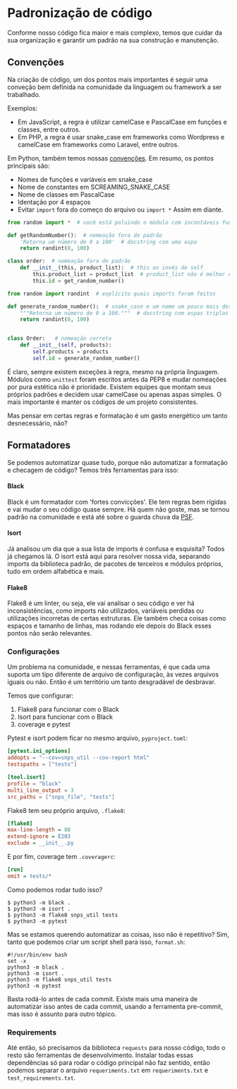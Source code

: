 # Padronização de código

Conforme nosso código fica maior e mais complexo, temos que cuidar da sua organização e garantir um padrão na sua construção e manutenção.

## Convenções
Na criação de código, um dos pontos mais importantes é seguir uma conveção bem definida na comunidade da linguagem ou framework a ser trabalhado.

Exemplos:
- Em JavaScript, a regra é utilizar camelCase e PascalCase em funções e classes, entre outros.
- Em PHP, a regra é usar snake_case em frameworks como Wordpress e camelCase em frameworks como Laravel, entre outros.

Em Python, também temos nossas [convenções](https://pep8.org/). Em resumo, os pontos principais são:
- Nomes de funções e variáveis em snake_case
- Nome de constantes em SCREAMING_SNAKE_CASE
- Nome de classes em PascalCase
- Identação por 4 espaços
- Evitar `import` fora do começo do arquivo ou `import *`
Assim em diante.

```python
from random import *  # você está poluindo o módulo com incontáveis funções e variáveis

def getRandomNumber():  # nomeação fora do padrão
    'Retorna um número de 0 a 100'  # docstring com uma aspa
    return randint(0, 100)

class order:  # nomeação fora do padrão
    def __init__(this, product_list):  # this ao invés de self
        this.product_list = product_list  # product_list não é melhor escolha. nesses casos type hints são bem úteis!
        this.id = get_random_number()
```

```python
from random import randint  # explícito quais imports foram feitos

def generate_random_number():  # snake_case e um nome um pouco mais descritivo
    """Retorna um número de 0 a 100."""  # docstring com aspas triplas
    return randint(0, 100)


class Order:   # nomeação correta
    def __init__(self, products):
        self.products = products
        self.id = generate_random_number()
```

É claro, sempre existem exceções à regra, mesmo na própria linguagem. Módulos como `unittest` foram escritos antes da PEP8 e mudar nomeações por pura estética não é prioridade. Existem equipes que montam seus próprios padrões e decidem usar camelCase ou apenas aspas simples. O mais importante é manter os códigos de um projeto consistentes.

Mas pensar em certas regras e formatação é um gasto energético um tanto desnecessário, não?

## Formatadores
Se podemos automatizar quase tudo, porque não automatizar a formatação e checagem de código? Temos três ferramentas para isso:

#### Black
Black é um formatador com 'fortes convicções'. Ele tem regras bem rígidas e vai mudar o seu código quase sempre. Há quem não goste, mas se tornou padrão na comunidade e está até sobre o guarda chuva da [PSF](https://github.com/psf).

#### Isort
Já analisou um dia que a sua lista de imports é confusa e esquisita? Todos já chegamos lá. O isort está aqui para resolver nossa vida, separando imports da biblioteca padrão, de pacotes de terceiros e módulos próprios, tudo em ordem alfabética e mais.

#### Flake8
Flake8 é um linter, ou seja, ele vai analisar o seu código e ver há inconsistências, como imports não utilizados, variáveis perdidas ou utilizações incorretas de certas estruturas. Ele também checa coisas como espaços e tamanho de linhas, mas rodando ele depois do Black esses pontos não serão relevantes.

### Configurações
Um problema na comunidade, e nessas ferramentas, é que cada uma suporta um tipo diferente de arquivo de configuração, às vezes arquivos iguais ou não. Então é um território um tanto desgradável de desbravar.

Temos que configurar:
1. Flake8 para funcionar com o Black
2. Isort para funcionar com o Black
3. coverage e pytest

Pytest e isort podem ficar no mesmo arquivo, `pyproject.toml`:
```toml
[pytest.ini_options]
addopts = "--cov=snps_util --cov-report html"
testspaths = ["tests"]

[tool.isort]
profile = "black"
multi_line_output = 3
src_paths = ["snps_file", "tests"]
```

Flake8 tem seu próprio arquivo, `.flake8`:
```ini
[flake8]
max-line-length = 88
extend-ignore = E203
exclude = __init__.py
```

E por fim, coverage tem `.coveragerc`:
```ini
[run]
omit = tests/*
```

Como podemos rodar tudo isso?
```shell
$ python3 -m black .
$ python3 -m isort .
$ python3 -m flake8 snps_util tests
$ python3 -m pytest
```

Mas se estamos querendo automatizar as coisas, isso não é repetitivo? Sim, tanto que podemos criar um script shell para isso, `format.sh`:
```shell
#!/usr/bin/env bash
set -x
python3 -m black .
python3 -m isort .
python3 -m flake8 snps_util tests
python3 -m pytest
```

Basta rodá-lo antes de cada commit. Existe mais uma maneira de automatizar isso antes de cada commit, usando a ferramenta pre-commit, mas isso é assunto para outro tópico.

### Requirements
Até então, só precisamos da biblioteca `requests` para nosso código, todo o resto são ferramentas de desenvolvimento. Instalar todas essas dependências só para rodar o código principal não faz sentido, então podemos separar o arquivo `requeriments.txt` em `requeriments.txt` e `test_requirements.txt`.